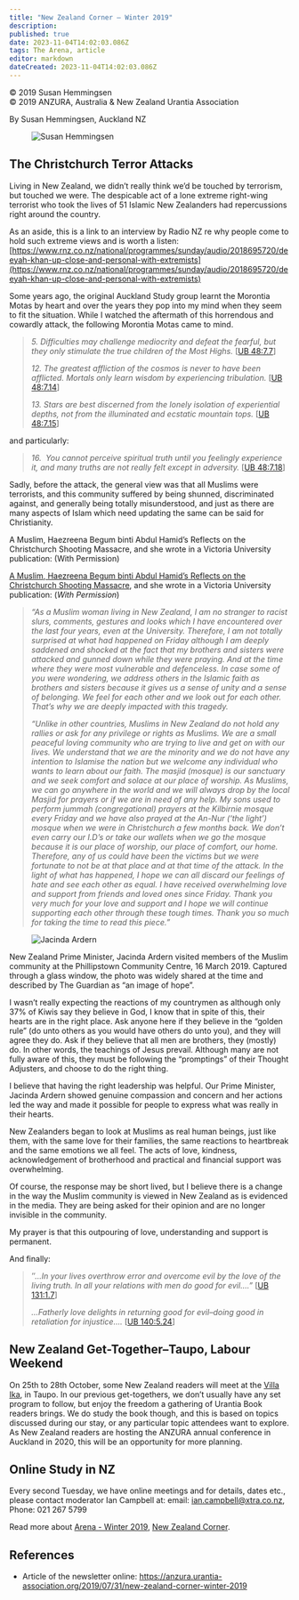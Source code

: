 ```yaml
---
title: "New Zealand Corner – Winter 2019"
description: 
published: true
date: 2023-11-04T14:02:03.086Z
tags: The Arena, article
editor: markdown
dateCreated: 2023-11-04T14:02:03.086Z
---
```


<p class="v-card v-sheet theme--light gray lighten-3 px-2">© 2019 Susan Hemmingsen<br>© 2019 ANZURA, Australia & New Zealand Urantia Association</p>

By Susan Hemmingsen, Auckland NZ

<figure id="Figure_1" class="image urantiapedia image-style-align-left">
<img src="/image/article/The_Arena/Susan-Hemmingsen-217x300.jpg" alt="Susan Hemmingsen">
</figure>

## The Christchurch Terror Attacks

Living in New Zealand, we didn’t really think we’d be touched by terrorism, but touched we were. The despicable act of a lone extreme right-wing terrorist who took the lives of 51 Islamic New Zealanders had repercussions right around the country.

As an aside, this is a link to an interview by Radio NZ re why people come to hold such extreme views and is worth a listen: [https://www.rnz.co.nz/national/programmes/sunday/audio/2018695720/deeyah-khan-up-close-and-personal-with-extremists](https://www.rnz.co.nz/national/programmes/sunday/audio/2018695720/deeyah-khan-up-close-and-personal-with-extremists)

Some years ago, the original Auckland Study group learnt the Morontia Motas by heart and over the years they pop into my mind when they seem to fit the situation. While I watched the aftermath of this horrendous and cowardly attack, the following Morontia Motas came to mind.
<br style="clear:both;"/>

> _5. Difficulties may challenge mediocrity and defeat the fearful, but they only stimulate the true children of the Most Highs._ [[UB 48:7.7](/en/The_Urantia_Book/48#p7_7)]
> 
> _12. The greatest affliction of the cosmos is never to have been afflicted. Mortals only learn wisdom by experiencing tribulation._ [[UB 48:7.14](/en/The_Urantia_Book/48#p7_14)]
> 
> _13. Stars are best discerned from the lonely isolation of experiential depths, not from the illuminated and ecstatic mountain tops._ [[UB 48:7.15](/en/The_Urantia_Book/48#p7_15)]

and particularly:

> _16.  You cannot perceive spiritual truth until you feelingly experience it, and many truths are not really felt except in adversity._ [[UB 48:7.18](/en/The_Urantia_Book/48#p7_18)]

Sadly, before the attack, the general view was that all Muslims were terrorists, and this community suffered by being shunned, discriminated against, and generally being totally misunderstood, and just as there are many aspects of Islam which need updating the same can be said for Christianity.

A Muslim, Haezreena Begum binti Abdul Hamid’s Reflects on the Christchurch Shooting Massacre, and she wrote in a Victoria University publication: (With Permission)

[A Muslim, Haezreena Begum binti Abdul Hamid’s Reflects on the Christchurch Shooting Massacre](https://www.victoria.ac.nz/sacs/about/a-reflection-on-the-christchurch-shooting-massacre), and she wrote in a Victoria University publication: (_With Permission_)

> _“As a Muslim woman living in New Zealand, I am no stranger to racist slurs, comments, gestures and looks which I have encountered over the last four years, even at the University. Therefore, I am not totally surprised at what had happened on Friday although I am deeply saddened and shocked at the fact that my brothers and sisters were attacked and gunned down while they were praying. And at the time where they were most vulnerable and defenceless. In case some of you were wondering, we address others in the Islamic faith as brothers and sisters because it gives us a sense of unity and a sense of belonging. We feel for each other and we look out for each other. That’s why we are deeply impacted with this tragedy._
> 
> _“Unlike in other countries, Muslims in New Zealand do not hold any rallies or ask for any privilege or rights as Muslims. We are a small peaceful loving community who are trying to live and get on with our lives. We understand that we are the minority and we do not have any intention to Islamise the nation but we welcome any individual who wants to learn about our faith. The masjid (mosque) is our sanctuary and we seek comfort and solace at our place of worship. As Muslims, we can go anywhere in the world and we will always drop by the local Masjid for prayers or if we are in need of any help. My sons used to perform jummah (congregational) prayers at the Kilbirnie mosque every Friday and we have also prayed at the An-Nur (‘the light’) mosque when we were in Christchurch a few months back. We don’t even carry our I.D’s or take our wallets when we go the mosque because it is our place of worship, our place of comfort, our home. Therefore, any of us could have been the victims but we were fortunate to not be at that place and at that time of the attack. In the light of what has happened, I hope we can all discard our feelings of hate and see each other as equal. I have received overwhelming love and support from friends and loved ones since Friday. Thank you very much for your love and support and I hope we will continue supporting each other through these tough times. Thank you so much for taking the time to read this piece.”_

<figure id="Figure_2" class="image urantiapedia image-style-align-left">
<img src="/image/article/The_Arena/Jacinda-Ardern.jpg" alt="Jacinda Ardern">
</figure>

New Zealand Prime Minister, Jacinda Ardern visited members of the Muslim community at the Phillipstown Community Centre, 16 March 2019. Captured through a glass window, the photo was widely shared at the time and described by The Guardian as “an image of hope”.

I wasn’t really expecting the reactions of my countrymen as although only 37% of Kiwis say they believe in God, I know that in spite of this, their hearts are in the right place. Ask anyone here if they believe in the “golden rule” (do unto others as you would have others do unto you), and they will agree they do. Ask if they believe that all men are brothers, they (mostly) do. In other words, the teachings of Jesus prevail. Although many are not fully aware of this, they must be following the “promptings” of their Thought Adjusters, and choose to do the right thing.

I believe that having the right leadership was helpful. Our Prime Minister, Jacinda Ardern showed genuine compassion and concern and her actions led the way and made it possible for people to express what was really in their hearts.

New Zealanders began to look at Muslims as real human beings, just like them, with the same love for their families, the same reactions to heartbreak and the same emotions we all feel. The acts of love, kindness, acknowledgement of brotherhood and practical and financial support was overwhelming.

Of course, the response may be short lived, but I believe there is a change in the way the Muslim community is viewed in New Zealand as is evidenced in the media. They are being asked for their opinion and are no longer invisible in the community.

My prayer is that this outpouring of love, understanding and support is permanent.
<br style="clear:both;"/>

And finally:

> _″…In your lives overthrow error and overcome evil by the love of the living truth. In all your relations with men do good for evil….”_ [[UB 131:1.7](/en/The_Urantia_Book/131#p1_7)]
> 
> _…Fatherly love delights in returning good for evil–doing good in retaliation for injustice…._ [[UB 140:5.24](/en/The_Urantia_Book/140#p5_24)]

## New Zealand Get-Together–Taupo, Labour Weekend

On 25th to 28th October, some New Zealand readers will meet at the [Villa Ika](https://www.booking.com/hotel/nz/villa-ika.en-gb.html?label=gen173nr-1DCA4oggI46AdICVgEaK4BiAEBmAEJuAEXyAEM2AED6AEB-AEDiAIBqAIDuAKLs4fqBcACAQ;sid=56d076d2979c4b6781e02fefc15a9193), in Taupo. In our previous get-togethers, we don’t usually have any set program to follow, but enjoy the freedom a gathering of Urantia Book readers brings. We do study the book though, and this is based on topics discussed during our stay, or any particular topic attendees want to explore. As New Zealand readers are hosting the ANZURA annual conference in Auckland in 2020, this will be an opportunity for more planning.

## Online Study in NZ

Every second Tuesday, we have online meetings and for details, dates etc., please contact moderator Ian Campbell at: email: [ian.campbell@xtra.co.nz](mailto:ian.campbell@xtra.co.nz), Phone: 021 267 5799

Read more about [Arena - Winter 2019](https://anzura.urantia-association.org/category/arena/arena-winter-2019/), [New Zealand Corner](https://anzura.urantia-association.org/tag/new-zealand-corner/).



## References

- Article of the newsletter online: https://anzura.urantia-association.org/2019/07/31/new-zealand-corner-winter-2019

